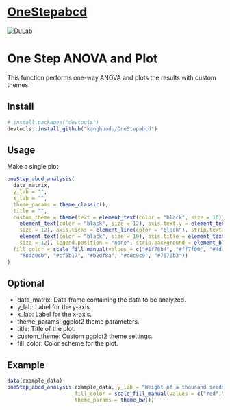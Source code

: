# [OneStepabcd](https://github.com/kanghuadu/OneStepabcd)
[![DuLab](https://img.shields.io/badge/DuLab-github-blue?logo=github)](https://github.com/kanghuadu)

# One Step ANOVA and Plot
This function performs one-way ANOVA and plots the results with custom themes.

## Install 
```R
# install.packages("devtools")
devtools::install_github("kanghuadu/OneStepabcd")
```

## Usage
Make a single plot
```R
oneStep_abcd_analysis(
  data_matrix,
  y_lab = "",
  x_lab = "",
  theme_params = theme_classic(),
  title = "",
  custom_theme = theme(text = element_text(color = "black", size = 10), axis.text.x =
    element_text(color = "black", size = 12), axis.text.y = element_text(color = "black",
    size = 12), axis.ticks = element_line(color = "black"), strip.text =
    element_text(color = "black", size = 10), axis.title = element_text(color = "black",
    size = 12), legend.position = "none", strip.background = element_blank()),
  fill_color = scale_fill_manual(values = c("#1f78b4", "#ff7f00", "#4daf4a", "#fb8072",
    "#8da0cb", "#bf5b17", "#b2df8a", "#c8c9c9", "#7570b3"))
)
```

## Optional
- data_matrix: Data frame containing the data to be analyzed.
- y_lab: Label for the y-axis.
- x_lab: Label for the x-axis.
- theme_params: ggplot2 theme parameters.
- title: Title of the plot.
- custom_theme: Custom ggplot2 theme settings.
- fill_color: Color scheme for the plot.

## Example
```R
data(example_data)
oneStep_abcd_analysis(example_data, y_lab = "Weight of a thousand seeds", x_lab = NULL,
                      fill_color = scale_fill_manual(values = c("red","green","#c8c9c9", "#7570b3")),
                      theme_params = theme_bw())
```
